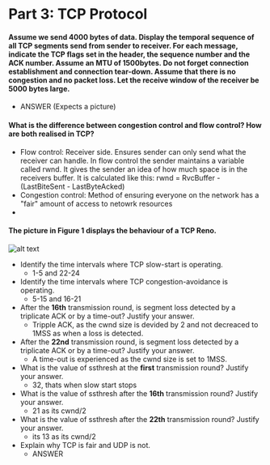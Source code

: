 # Part 3: TCP Protocol
####  Assume we send 4000 bytes of data. Display the temporal sequence of all TCP segments send from sender to receiver. For each message, indicate the TCP flags set in the header, the sequence number and the ACK number. Assume an MTU of 1500bytes. Do not forget connection establishment and connection tear-down. Assume that there is no congestion and no packet loss. Let the receive window of the receiver be 5000 bytes large.
* ANSWER (Expects a picture)

#### What is the difference between congestion control and flow control? How are both realised in TCP?
* Flow control: Receiver side. Ensures sender can only send what the receiver can handle. In flow control the sender maintains a variable called rwnd. It gives the sender an idea of how much space is in the receivers buffer. It is calculated like this: rwnd = RvcBuffer - (LastBiteSent - LastByteAcked)
* Congestion control: Method of ensuring everyone on the network has a "fair" amount of access to netowrk resources
* 

#### The picture in Figure 1 displays the behaviour of a TCP Reno.
![alt text](https://github.com/Kayui/tsamnotes/blob/master/Mock%20Exam%202015/figure1.png "Figure 1")
* Identify the time intervals where TCP slow-start is operating.
    * 1-5 and 22-24
* Identify the time intervals where TCP congestion-avoidance is operating.
    * 5-15 and 16-21
* After the __16th__ transmission round, is segment loss detected by a triplicate ACK or by a time-out? Justify your answer.
    * Tripple ACK, as the cwnd size is devided by 2 and not decreaced to 1MSS as when a loss is detected.
* After the __22nd__ transmission round, is segment loss detected by a triplicate ACK or by a time-out? Justify your answer.
    * A time-out is experienced as the cwnd size is set to 1MSS.
* What is the value of ssthresh at the __first__ transmission round? Justify your answer.
    * 32, thats when slow start stops
* What is the value of ssthresh after the __16th__ transmission round? Justify your answer.
    * 21 as its cwnd/2
* What is the value of ssthresh after the __22th__ transmission round? Justify your answer.
    * its 13 as its cwnd/2
* Explain why TCP is fair and UDP is not.
    * ANSWER
